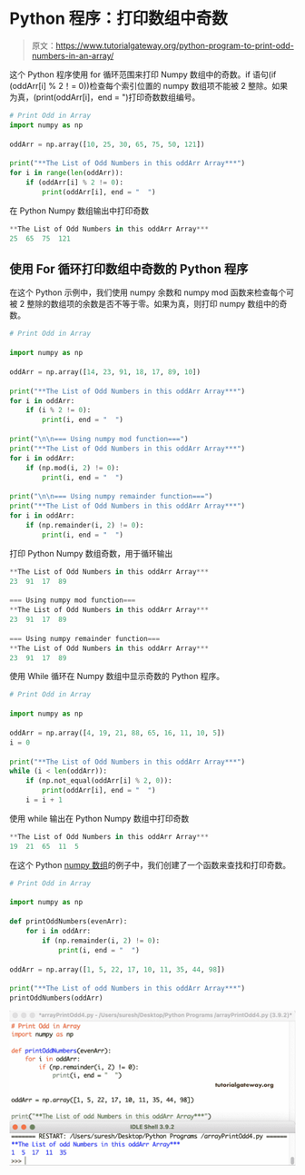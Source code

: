# Python 程序：打印数组中奇数

> 原文：<https://www.tutorialgateway.org/python-program-to-print-odd-numbers-in-an-array/>

这个 Python 程序使用 for 循环范围来打印 Numpy 数组中的奇数。if 语句(if (oddArr[i] % 2！= 0))检查每个索引位置的 numpy 数组项不能被 2 整除。如果为真，(print(oddArr[i]，end = ")打印奇数数组编号。

```py
# Print Odd in Array
import numpy as np

oddArr = np.array([10, 25, 30, 65, 75, 50, 121])

print("**The List of Odd Numbers in this oddArr Array***")
for i in range(len(oddArr)):
    if (oddArr[i] % 2 != 0):
        print(oddArr[i], end = "  ")
```

在 Python Numpy 数组输出中打印奇数

```py
**The List of Odd Numbers in this oddArr Array***
25  65  75  121 
```

## 使用 For 循环打印数组中奇数的 Python 程序

在这个 Python 示例中，我们使用 numpy 余数和 numpy mod 函数来检查每个可被 2 整除的数组项的余数是否不等于零。如果为真，则打印 numpy 数组中的奇数。

```py
# Print Odd in Array

import numpy as np

oddArr = np.array([14, 23, 91, 18, 17, 89, 10])

print("**The List of Odd Numbers in this oddArr Array***")
for i in oddArr:
    if (i % 2 != 0):
        print(i, end = "  ")

print("\n\n=== Using numpy mod function===")
print("**The List of Odd Numbers in this oddArr Array***")
for i in oddArr:
    if (np.mod(i, 2) != 0):
        print(i, end = "  ")

print("\n\n=== Using numpy remainder function===")
print("**The List of Odd Numbers in this oddArr Array***")
for i in oddArr:
    if (np.remainder(i, 2) != 0):
        print(i, end = "  ")
```

打印 Python Numpy 数组奇数，用于循环输出

```py
**The List of Odd Numbers in this oddArr Array***
23  91  17  89  

=== Using numpy mod function===
**The List of Odd Numbers in this oddArr Array***
23  91  17  89  

=== Using numpy remainder function===
**The List of Odd Numbers in this oddArr Array***
23  91  17  89 
```

使用 While 循环在 Numpy 数组中显示奇数的 Python 程序。

```py
# Print Odd in Array

import numpy as np

oddArr = np.array([4, 19, 21, 88, 65, 16, 11, 10, 5])
i = 0

print("**The List of Odd Numbers in this oddArr Array***")
while (i < len(oddArr)):
    if (np.not_equal(oddArr[i] % 2, 0)):
        print(oddArr[i], end = "  ")
    i = i + 1
```

使用 while 输出在 Python Numpy 数组中打印奇数

```py
**The List of Odd Numbers in this oddArr Array***
19  21  65  11  5 
```

在这个 Python [numpy 数组](https://www.tutorialgateway.org/python-numpy-array/)的例子中，我们创建了一个函数来查找和打印奇数。

```py
# Print Odd in Array

import numpy as np

def printOddNumbers(evenArr):
    for i in oddArr:
        if (np.remainder(i, 2) != 0):
            print(i, end = "  ")

oddArr = np.array([1, 5, 22, 17, 10, 11, 35, 44, 98])

print("**The List of odd Numbers in this oddArr Array***")
printOddNumbers(oddArr)
```

![Python Program to Print Odd Numbers in an Array 4](img/c32083cb455e0bfecf34a8e3ec0046f5.png)